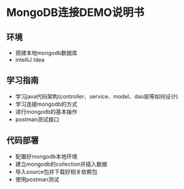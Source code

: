 # MongoDB连接DEMO说明书



## 环境

- 搭建本地mongodb数据库
- intelliJ Idea

## 学习指南

- 学习java代码架构(controller、service、model、dao层等如何设计)
- 学习连接mongodb的方式
- 进行mongodb的基本操作
- postman测试接口

## 代码部署

- 配置好mongodb本地环境
- 建立mongodb的collection并插入数据
- 导入source包并下载好相关依赖包
- 使用postman测试